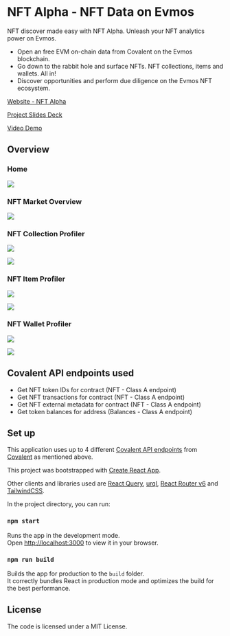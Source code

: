 # NFT Alpha - NFT Data on Evmos

NFT discover made easy with NFT Alpha.
Unleash your NFT analytics power on Evmos.

- Open an free EVM on-chain data from Covalent on the Evmos blockchain.
- Go down to the rabbit hole and surface NFTs.
  NFT collections, items and wallets. All in!
- Discover opportunities and perform due diligence on the Evmos NFT ecosystem.

[Website - NFT Alpha](https://www.nftalpha.app)

[Project Slides Deck]()

[Video Demo]()

## Overview

### Home

![](https://ivanmolto.mypinata.cloud/ipfs/QmVcC3vnFyyVu44yWQvQDeyBEJaAfV74bMVM84SwYKsH4E)

### NFT Market Overview

![](https://ivanmolto.mypinata.cloud/ipfs/QmPETRBxrTjTfx4e2u9mFWehba8n638rME3rrnNA8s4CQK)

### NFT Collection Profiler

![](https://ivanmolto.mypinata.cloud/ipfs/QmcY9yrjThpUuKuZsKxCZDJHBMjmCMgYivUQh3wQNbWdVa)

![](https://ivanmolto.mypinata.cloud/ipfs/QmRx2VqsKw1R9oebWxm9pbuGRbReYCwrqegDdBtFsVksiR)

### NFT Item Profiler

![](https://ivanmolto.mypinata.cloud/ipfs/Qma6pFWrCrLNTr7Tqwdh8taUVpwyFWdwDwM5VgoQPeEb8z)

![](https://ivanmolto.mypinata.cloud/ipfs/QmdMhXqe5T8P4qvJ19ZDf5Tnipwquqg2TCqyYJFJuWEycZ)

### NFT Wallet Profiler

![](https://ivanmolto.mypinata.cloud/ipfs/QmdWSW8eksRwkap5pytwiGuaatKdFAXoUpwAheUs5RMqsi)

![](https://ivanmolto.mypinata.cloud/ipfs/QmY8NGzSQH12kneuGu1eoctEzbG7tKKK2PJt6zKTonhf4A)

## Covalent API endpoints used

- Get NFT token IDs for contract (NFT - Class A endpoint)
- Get NFT transactions for contract (NFT - Class A endpoint)
- Get NFT external metadata for contract (NFT - Class A endpoint)
- Get token balances for address (Balances - Class A endpoint)

## Set up

This application uses up to 4 different [Covalent API endpoints](https://www.covalenthq.com/docs/api/#/0/0/USD/1) from [Covalent](https://www.covalenthq.com) as mentioned above.

This project was bootstrapped with [Create React App](https://github.com/facebook/create-react-app).

Other clients and libraries used are [React Query](https://tanstack.com/query/v4), [urql](https://formidable.com/open-source/urql/), [React Router v6](https://reactrouter.com/docs/en/v6/getting-started/overview) and [TailwindCSS](https://tailwindcss.com).

In the project directory, you can run:

### `npm start`

Runs the app in the development mode.\
Open [http://localhost:3000](http://localhost:3000) to view it in your browser.

### `npm run build`

Builds the app for production to the `build` folder.\
It correctly bundles React in production mode and optimizes the build for the best performance.

## License

The code is licensed under a MIT License.
